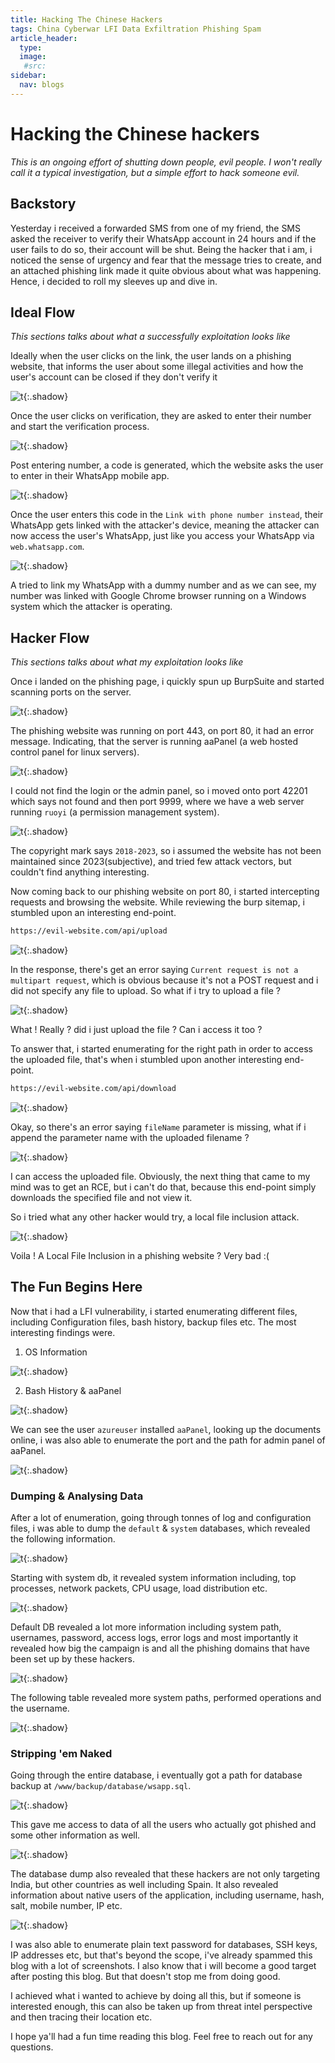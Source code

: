 ```yaml
---
title: Hacking The Chinese Hackers
tags: China Cyberwar LFI Data Exfiltration Phishing Spam
article_header:
  type: 
  image:
   #src: 
sidebar: 
  nav: blogs
---
```


# Hacking the Chinese hackers

*This is an ongoing effort of shutting down people, evil people. I won't really call it a typical investigation, but a simple effort to hack someone evil.*

## Backstory

Yesterday i received a forwarded SMS from one of my friend, the SMS asked the receiver to verify their WhatsApp account in 24 hours and if the user fails to do so, their account will be shut. Being the hacker that i am, i noticed the sense of urgency and fear that the message tries to create, and an attached phishing link made it quite obvious about what was happening. Hence, i decided to roll my sleeves up and dive in.

## Ideal Flow

*This sections talks about what a successfully exploitation looks like*

Ideally when the user clicks on the link, the user lands on a phishing website, that informs the user about some illegal activities and how the user's account can be closed if they don't verify it

![t](/Images/chinese/a.png){:.shadow}

Once the user clicks on verification, they are asked to enter their number and start the verification process.

![t](/Images/chinese/b.png){:.shadow}

Post entering number, a code is generated, which the website asks the user to enter in their WhatsApp mobile app.

![t](/Images/chinese/c.png){:.shadow}

Once the user enters this code in the `Link with phone number instead`, their WhatsApp gets linked with the attacker's device, meaning the attacker can now access the user's WhatsApp, just like you access your WhatsApp via `web.whatsapp.com`.

![t](/Images/chinese/d.png){:.shadow}

A tried to link my WhatsApp with a dummy number and as we can see, my number was linked with Google Chrome browser running on a Windows system which the attacker is operating.

## Hacker Flow

*This sections talks about what my exploitation looks like*

Once i landed on the phishing page, i quickly spun up BurpSuite and started scanning ports on the server. 

![t](/Images/chinese/1.png){:.shadow}

The phishing website was running on port 443, on port 80, it had an error message. Indicating, that the server is running aaPanel (a web hosted control panel for linux servers).

![t](/Images/chinese/e.png){:.shadow}

I could not find the login or the admin panel, so i moved onto port 42201 which says not found and then port 9999, where we have a web server running `ruoyi` (a permission management system).

![t](/Images/chinese/f.png){:.shadow}

The copyright mark says `2018-2023`, so i assumed the website has not been maintained since 2023(subjective), and tried few attack vectors, but couldn't find anything interesting. 

Now coming back to our phishing website on port 80, i started intercepting requests and browsing the website. While reviewing the burp sitemap, i stumbled upon an interesting end-point.

```bash
https://evil-website.com/api/upload
```

![t](/Images/chinese/2.png){:.shadow}

In the response, there's get an error saying `Current request is not a multipart request`, which is obvious because it's not a POST request and i did not specify any file to upload. So what if i try to upload a file ? 

![t](/Images/chinese/3.png){:.shadow}

What ! Really ?  did i just upload the file ? Can i access it too ? 

To answer that, i started enumerating for the right path in order to access the uploaded file, that's when i stumbled upon another interesting end-point.

```bash
https://evil-website.com/api/download
```

![t](/Images/chinese/4.png){:.shadow}

Okay, so there's an error saying `fileName` parameter is missing, what if i append the parameter name with the uploaded filename ?

![t](/Images/chinese/5.png){:.shadow}

I can access the uploaded file. Obviously, the next thing that came to my mind was to get an RCE, but i can't do that, because this end-point simply downloads the specified file and not view it.

So i tried what any other hacker would try, a local file inclusion attack. 

![t](/Images/chinese/6.png){:.shadow}

Voila ! A Local File Inclusion in a phishing website ? Very bad :(

## The Fun Begins Here

Now that i had a LFI vulnerability, i started enumerating different files, including Configuration files, bash history, backup files etc. The most interesting findings were.

1. OS Information

![t](/Images/chinese/7.png){:.shadow}

2. Bash History & aaPanel

![t](/Images/chinese/8.png){:.shadow}

We can see the user `azureuser` installed `aaPanel`, looking up the documents online, i was also able to enumerate the port and the path for admin panel of aaPanel.

![t](/Images/chinese/9.png){:.shadow}

### Dumping & Analysing Data

After a lot of enumeration, going through tonnes of log and configuration files, i was able to dump the `default` & `system` databases, which revealed the following information.

![t](/Images/chinese/10.png){:.shadow}

Starting with system db, it revealed system information including, top processes, network packets, CPU usage, load distribution etc.

![t](/Images/chinese/11.png){:.shadow}

Default DB revealed a lot more information including system path, usernames, password, access logs, error logs and most importantly it revealed how big the campaign is and all the phishing domains that have been set up by these hackers.

![t](/Images/chinese/12.png){:.shadow}

The following table revealed more system paths, performed operations and the username.

![t](/Images/chinese/13.png){:.shadow}

### Stripping 'em Naked

Going through the entire database, i eventually got a path for database backup at `/www/backup/database/wsapp.sql`.

![t](/Images/chinese/14.png){:.shadow}

This gave me access to data of all the users who actually got phished and some other information as well.

![t](/Images/chinese/15.png){:.shadow}

The database dump also revealed that these hackers are not only targeting India, but other countries as well including Spain. It also revealed information about native users of the application, including username, hash, salt, mobile number, IP etc.

![t](/Images/chinese/16.png){:.shadow}

I was also able to enumerate plain text password for databases, SSH keys, IP addresses etc, but that's beyond the scope, i've already spammed this blog with a lot of screenshots. I also know that i will become a good target after posting this blog. But that doesn't stop me from doing good. 

I achieved what i wanted to achieve by doing all this, but if someone is interested enough, this can also be taken up from threat intel perspective and then tracing their location etc.

I hope ya'll had a fun time reading this blog. Feel free to reach out for any questions.

